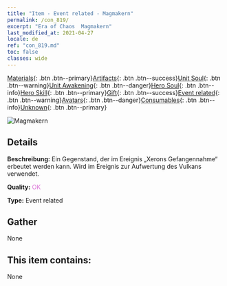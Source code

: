 ```yaml
---
title: "Item - Event related - Magmakern"
permalink: /con_819/
excerpt: "Era of Chaos  Magmakern"
last_modified_at: 2021-04-27
locale: de
ref: "con_819.md"
toc: false
classes: wide
---
```

 [Materials](/ItemsDE/){: .btn .btn--primary}[Artifacts](/ItemsDE/Artifacts/){: .btn .btn--success}[Unit Soul](/ItemsDE/UnitSoul/){: .btn .btn--warning}[Unit Awakening](/ItemsDE/UnitAwakening/){: .btn .btn--danger}[Hero Soul](/ItemsDE/HeroSoul/){: .btn .btn--info}[Hero Skill](/ItemsDE/HeroSkill/){: .btn .btn--primary}[Gift](/ItemsDE/Gift/){: .btn .btn--success}[Event related](/ItemsDE/Events/){: .btn .btn--warning}[Avatars](/ItemsDE/Avatars/){: .btn .btn--danger}[Consumables](/ItemsDE/Consumables/){: .btn .btn--info}[Unknown](/ItemsDE/Unknown/){: .btn .btn--primary}

 ![Magmakern](/images/t/i_3091.png)

## Details
 **Beschreibung:** Ein Gegenstand, der im Ereignis „Xerons Gefangennahme“ erbeutet werden kann. Wird im Ereignis zur Aufwertung des Vulkans verwendet.

 **Quality:** <span style="color: #DA70D6">OK</span>

 **Type:** Event related

## Gather

  None

## This item contains:

  None

